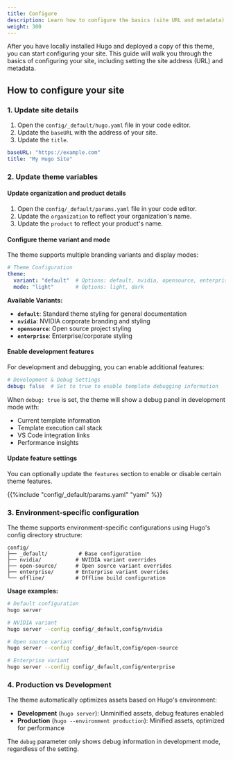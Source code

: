 ```yaml
---
title: Configure
description: Learn how to configure the basics (site URL and metadata).
weight: 300
---
```


After you have locally installed Hugo and deployed a copy of this theme, you can start configuring your site. This guide will walk you through the basics of configuring your site, including setting the site address (URL) and metadata.


## How to configure your site

### 1. Update site details

1. Open the `config/_default/hugo.yaml` file in your code editor.
2. Update the `baseURL` with the address of your site.
3. Update the `title`.

```yaml
baseURL: "https://example.com"
title: "My Hugo Site"
```

### 2. Update theme variables

#### Update organization and product details

1. Open the `config/_default/params.yaml` file in your code editor.
2. Update the `organization` to reflect your organization's name.
3. Update the `product` to reflect your product's name.

#### Configure theme variant and mode

The theme supports multiple branding variants and display modes:

```yaml
# Theme Configuration
theme:
  variant: "default"  # Options: default, nvidia, opensource, enterprise
  mode: "light"       # Options: light, dark
```

**Available Variants:**
- **`default`**: Standard theme styling for general documentation
- **`nvidia`**: NVIDIA corporate branding and styling
- **`opensource`**: Open source project styling
- **`enterprise`**: Enterprise/corporate styling

#### Enable development features

For development and debugging, you can enable additional features:

```yaml
# Development & Debug Settings
debug: false  # Set to true to enable template debugging information
```

When `debug: true` is set, the theme will show a debug panel in development mode with:
- Current template information
- Template execution call stack
- VS Code integration links
- Performance insights

#### Update feature settings

You can optionally update the `features` section to enable or disable certain theme features.

{{%include "config/_default/params.yaml" "yaml" %}}

### 3. Environment-specific configuration

The theme supports environment-specific configurations using Hugo's config directory structure:

```
config/
├── _default/          # Base configuration
├── nvidia/           # NVIDIA variant overrides
├── open-source/      # Open source variant overrides  
├── enterprise/       # Enterprise variant overrides
└── offline/          # Offline build configuration
```

**Usage examples:**
```bash
# Default configuration
hugo server

# NVIDIA variant
hugo server --config config/_default,config/nvidia

# Open source variant
hugo server --config config/_default,config/open-source

# Enterprise variant  
hugo server --config config/_default,config/enterprise
```

### 4. Production vs Development

The theme automatically optimizes assets based on Hugo's environment:

- **Development** (`hugo server`): Unminified assets, debug features enabled
- **Production** (`hugo --environment production`): Minified assets, optimized for performance

The `debug` parameter only shows debug information in development mode, regardless of the setting.

